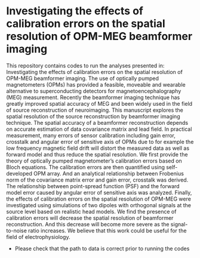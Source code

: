 # Investigating the effects of calibration errors on the spatial resolution of OPM-MEG beamformer imaging
This repository contains codes to run the analyses presented in: Investigating the effects of calibration errors on the spatial resolution of OPM-MEG beamformer imaging. The use of optically pumped magnetometers (OPMs) has provided a feasible, moveable and wearable alternative to superconducting detectors for magnetoencephalography (MEG) measurement. Recently the beamformer imaging technique has greatly improved spatial accuracy of MEG and been widely used in the field of source reconstruction of neuroimaging. This manuscript explores the spatial resolution of the source reconstruction by beamformer imaging technique. The spatial accuracy of a beamformer reconstruction depends on accurate estimation of data covariance matrix and lead field. In practical measurement, many errors of sensor calibration including gain error, crosstalk and angular error of sensitive axis of OPMs due to for example the low frequency magnetic field drift will distort the measured data as well as forward model and thus reduce the spatial resolution. We first provide the theory of optically pumped magnetometer’s calibration errors based on Bloch equations. The calibration errors are then quantified using self-developed OPM array. And an analytical relationship between Frobenius norm of the covariance matrix error and gain error, crosstalk was derived. The relationship between point-spread function (PSF) and the forward model error caused by angular error of sensitive axis was analyzed. Finally, the effects of calibration errors on the spatial resolution of OPM-MEG were investigated using simulations of two dipoles with orthogonal signals at the source level based on realistic head models. We find the presence of calibration errors will decrease the spatial resolution of beamformer reconstruction. And this decrease will become more severe as the signal-to-noise ratio increases.
We believe that this work could be useful for the field of electrophysiology.

* Please check that the path to data is correct prior to running the codes
